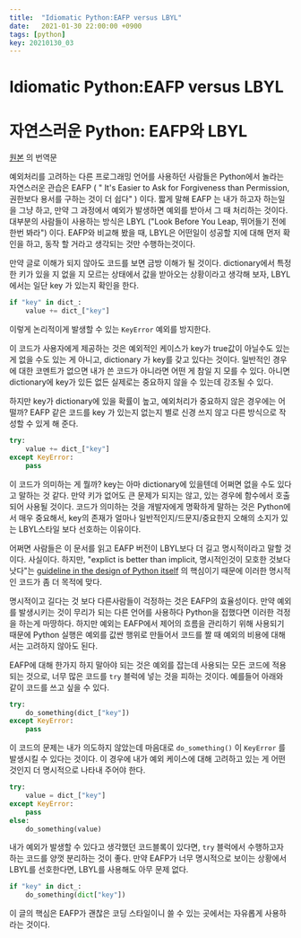 ```yaml
---
title:  "Idiomatic Python:EAFP versus LBYL"
date:   2021-01-30 22:00:00 +0900
tags: [python]
key: 20210130_03
---
```


# Idiomatic Python:EAFP versus LBYL

# 자연스러운 Python: EAFP와 LBYL

[원본]([https://devblogs.microsoft.com/python/idiomatic-python-eafp-versus-lbyl/](https://devblogs.microsoft.com/python/idiomatic-python-eafp-versus-lbyl/)) 의 번역문

예외처리를 고려하는 다른 프로그래밍 언어를 사용하던 사람들은 Python에서 놀라는 자연스러운 관습은 EAFP ( " It's Easier to Ask for Forgiveness than Permission, 권한보다 용서를 구하는 것이 더 쉽다" ) 이다. 짧게 말해 EAFP 는 내가 하고자 하는일을 그냥 하고, 만약 그 과정에서 예외가 발생하면 예외를 받아서 그 때 처리하는 것이다. 대부분의 사람들이 사용하는 방식은 LBYL ("Look Before You Leap, 뛰어들기 전에 한번 봐라") 이다.  EAFP와 비교해 봤을 때, LBYL은 어떤일이 성공할 지에 대해 먼저 확인을 하고, 동작 할 거라고 생각되는 것만 수행하는것이다.

만약 글로 이해가 되지 않아도 코드를 보면 금방 이해가 될 것이다. dictionary에서 특정한 키가 있을 지 없을 지 모르는 상태에서 값을 받아오는 상황이라고 생각해 보자, LBYL 에서는 일단 key 가 있는지 확인을 한다.

```python
if "key" in dict_:
    value += dict_["key"]
```

이렇게 논리적이게 발생할 수 있는 `KeyError` 예외를 방지한다. 

이 코드가 사용자에게 제공하는 것은 예외적인 케이스가 key가 true값이 아닐수도 있는 게 없을 수도 있는 게 아니고, dictionary 가 key를 갖고 있다는 것이다. 일반적인 경우에 대한 코멘트가 없으면 내가 쓴 코드가 아니라면 어떤 게 참일 지 모를 수 있다. 아니면 dictionary에 key가 있든 없든 실제로는 중요하지 않을 수 있는데 강조될 수 있다.

하지만 key가 dictionary에 있을 확률이 높고, 예외처리가 중요하지 않은 경우에는 어떨까? EAFP 같은 코드를 key 가 있는지 없는지 별로 신경 쓰지 않고 다른 방식으로 작성할 수 있게 해 준다.

```python
try:
    value += dict_["key"]
except KeyError:
    pass
```

이 코드가 의미하는 게 뭘까? key는 아마 dictionary에 있을텐데 어쩌면 없을 수도 있다고 말하는 것 같다. 만약 키가 없어도 큰 문제가 되지는 않고, 있는 경우에 함수에서 호출되어 사용될 것이다. 코드가 의미하는 것을 개발자에게 명확하게 말하는 것은 Python에서 매우 중요해서, key의 존재가 얼마나 일반적인지/드문지/중요한지 오해의 소지가 있는 LBYL스타일 보다 선호하는 이유이다.

어쩌면 사람들은 이 문서를 읽고 EAFP 버전이 LBYL보다 더 길고 명시적이라고 말할 것이다. 사실이다. 하지만, "explict is better than implicit, 명시적인것이 모호한 것보다 낫다"는 [guideline in the design of Python itself](https://www.python.org/dev/peps/pep-0020/) 의 핵심이기 때문에 이러한 명시적인 코드가 좀 더 목적에 맞다.

명시적이고 길다는 것 보다 다른사람들이 걱정하는 것은 EAFP의 효율성이다. 만약 예외를 발생시키는 것이 무리가 되는 다른 언어를 사용하다 Python을 접했다면 이러한 걱정을 하는게 마땅하다. 하지만 예외는 EAFP에서 제어의 흐름을 관리하기 위해 사용되기 때문에 Python 실행은 예외를 값싼 행위로 만들어서 코드를 짤 때 예외의 비용에 대해서는 고려하지 않아도 된다.

EAFP에 대해 한가지 하지 말아야 되는 것은 예외를 잡는데 사용되는 모든 코드에 적용되는 것으로, 너무 많은 코드를 `try` 블럭에 넣는 것을 피하는 것이다. 예를들어 아래와 같이 코드를 쓰고 싶을 수 있다.

```python
try:
    do_something(dict_["key"])
except KeyError:
    pass
```

이 코드의 문제는 내가 의도하지 않았는데 마음대로 `do_something()` 이 `KeyError` 를 발생시킬 수 있다는 것이다. 이 경우에 내가 예외 케이스에 대해 고려하고 있는 게 어떤 것인지 더 명시적으로 나타내 주어야 한다.

```python
try:
    value = dict_["key"]
except KeyError:
    pass
else:
    do_something(value)
```

내가 예외가 발생할 수 있다고 생각했던 코드블록이 있다면, `try` 블럭에서 수행하고자 하는 코드를 양껏 분리하는 것이 좋다. 만약 EAFP가 너무 명시적으로 보이는 상황에서 LBYL를 선호한다면, LBYL를 사용해도 아무 문제 없다.

```python
if "key" in dict_:
    do_something(dict["key"])
```

이 글의 핵심은 EAFP가 괜찮은 코딩 스타일이니 쓸 수 있는 곳에서는 자유롭게 사용하라는 것이다.